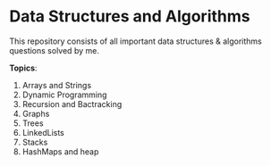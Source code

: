 # Data Structures and Algorithms
 This repository consists of all important data structures & algorithms questions solved by me.
 
 
**Topics**:


1. Arrays and Strings
2. Dynamic Programming
3. Recursion and Bactracking
4. Graphs
5. Trees
6. LinkedLists
7. Stacks
8. HashMaps and heap
